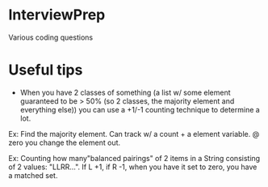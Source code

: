 # InterviewPrep
Various coding questions

# Useful tips
- When you have 2 classes of something (a list w/ some element guaranteed to be > 50% (so 2 classes, the majority element and everything else)) you can use a +1/-1 counting technique to determine a lot.

Ex: Find the majority element. Can track w/ a count + a element variable. @ zero you change the element out. 

Ex: Counting how many"balanced pairings" of 2 items in a String consisting of 2 values: "LLRR...". If L +1, if R -1, when you have it set to zero, you have a matched set.
